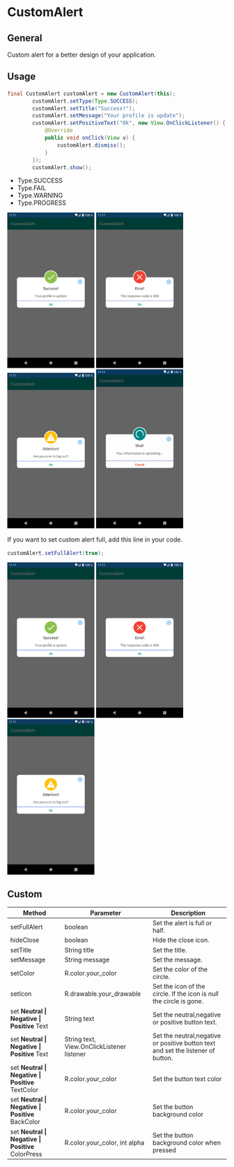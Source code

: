 # CustomAlert

## General

Custom alert for a better design of your application.

## Usage

```java
final CustomAlert customAlert = new CustomAlert(this);
        customAlert.setType(Type.SUCCESS);
        customAlert.setTitle("Success!");
        customAlert.setMessage("Your profile is update");
        customAlert.setPositiveText("Ok", new View.OnClickListener() {
            @Override
            public void onClick(View v) {
                customAlert.dismiss();
            }
        });
        customAlert.show();
```
  - Type.SUCCESS
  - Type.FAIL
  - Type.WARNING
  - Type.PROGRESS

<p>
<img src="https://github.com/MH-projects/CustomAlert/blob/master/pictures/type_success.png" width="200">
<img src="https://github.com/MH-projects/CustomAlert/blob/master/pictures/type_fail.png" width="200">
<img src="https://github.com/MH-projects/CustomAlert/blob/master/pictures/type_warning.png" width="200">
<img src="https://github.com/MH-projects/CustomAlert/blob/master/pictures/type_prg.gif" width="200">
</p>

If you want to set custom alert full, add this line in your code.
```java
customAlert.setFullAlert(true);
```
<p>
<img src="https://github.com/MH-projects/CustomAlert/blob/master/pictures/type_success_full.png" width="200">
<img src="https://github.com/MH-projects/CustomAlert/blob/master/pictures/type_fail_full.png" width="200">
<img src="https://github.com/MH-projects/CustomAlert/blob/master/pictures/type_warning_full.png" width="200">
</p>

## Custom

| Method | Parameter  | Description  |
| ------- | --- | --- |
| setFullAlert | boolean | Set the alert is full or half. |
| hideClose | boolean | Hide the close icon. |
| setTitle | String title | Set the title. |
| setMessage | String message | Set the message.  |
| setColor | R.color.your_color | Set the color of the circle. |
| setIcon | R.drawable.your_drawable | Set the icon of the circle. If the icon is *null* the circle is gone. |
| set **Neutral \| Negative \| Positive** Text | String text | Set the neutral,negative or positive button text. |
| set **Neutral \| Negative \| Positive** Text | String text, View.OnClickListener listener| Set the neutral,negative or positive button text and set the listener of button. |
| set **Neutral \| Negative \| Positive** TextColor | R.color.your_color | Set the button text color |
| set **Neutral \| Negative \| Positive** BackColor | R.color.your_color | Set the button background color|
| set **Neutral \| Negative \| Positive** ColorPress | R.color.your_color, int alpha | Set the button background color when pressed |